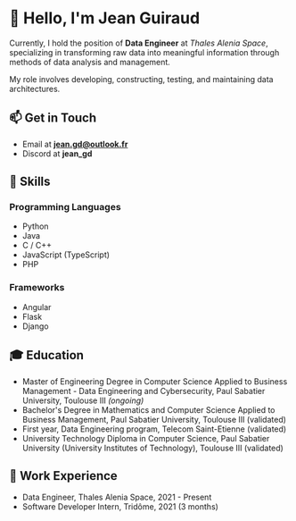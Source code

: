 
# 👋 Hello, I'm Jean Guiraud 

Currently, I hold the position of **Data Engineer** at _Thales Alenia Space_, specializing in transforming raw data into meaningful information through methods of data analysis and management. 

My role involves developing, constructing, testing, and maintaining data architectures.

## 📫 Get in Touch
- Email at **jean.gd@outlook.fr**
- Discord at **jean_gd**

## 🧰 Skills
### Programming Languages
- Python
- Java
- C / C++
- JavaScript (TypeScript)
- PHP

### Frameworks
- Angular
- Flask
- Django

## 🎓 Education
- Master of Engineering Degree in Computer Science Applied to Business Management - Data Engineering and Cybersecurity, Paul Sabatier University, Toulouse III _(ongoing)_
- Bachelor's Degree in Mathematics and Computer Science Applied to Business Management, Paul Sabatier University, Toulouse III (validated)
- First year, Data Engineering program, Telecom Saint-Etienne (validated)
- University Technology Diploma in Computer Science, Paul Sabatier University (University Institutes of Technology), Toulouse III (validated)

## 💼 Work Experience
- Data Engineer, Thales Alenia Space, 2021 - Present
- Software Developer Intern, Tridôme, 2021 (3 months)
